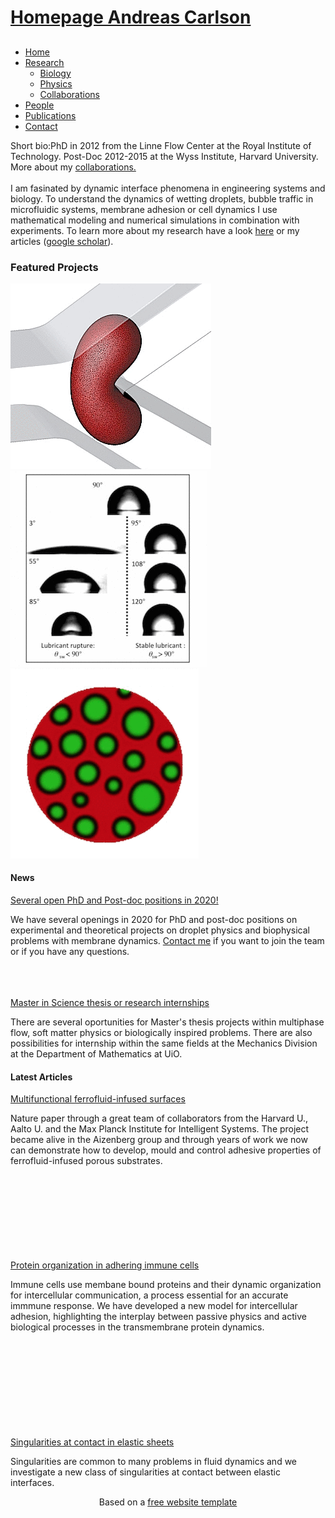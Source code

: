 <!DOCTYPE html>
<html lang="en">
<head>
<!-- Global site tag (gtag.js) - Google Analytics -->
<script async src="https://www.googletagmanager.com/gtag/js?id=UA-139200226-1"></script>
<script>
  window.dataLayer = window.dataLayer || [];
  function gtag(){dataLayer.push(arguments);}
  gtag('js', new Date());

  gtag('config', 'UA-139200226-1');
</script>
<title>Homepage Andreas Carlson</title>
<meta charset="utf-8">
<script type="text/javascript" src="https://ajax.googleapis.com/ajax/libs/jquery/1.5.1/jquery.min.js"></script>
<script type="text/javascript" src="js/hover.js"></script>
<link type="text/css" rel="stylesheet" href="styles/style.css" />
<!--[if IE 6]>
<script type="text/javascript" src="js/ie6-transparency.js"></script>
<script>DD_belatedPNG.fix('#header h1 a, #header h2');</script>
<link type="text/css" rel="stylesheet" type="text/css" href="styles/ie6.css" />
<script type="text/javascript" src="http://ie7-js.googlecode.com/svn/version/2.1(beta4)/IE7.js"></script>
<![endif]-->
<!--[if IE 7]><link type="text/css" rel="stylesheet" type="text/css" href="styles/ie7.css" /><![endif]-->
</head>
<body>
<div id="wrap">
  <div id="header">
    <h1><a href="#">Homepage Andreas Carlson</a></h1>
    <h2>          </h2>
  </div>
  <!--end header-->
  <ul id="nav">
    <li><a href="index.html" class="current first">Home</a></li>
    <li><a href="">Research</a>
      <ul>
        <li><a href="adhesion.html">Biology</a></li>
        <li><a href="capillaryflows.html">Physics</a></li>
	<li><a href="collaborations.html">Collaborations</a></li>
      </ul>
    </li>
    <li><a href="team.html">People</a></li>
    <li><a href="articles.html">Publications</a></li>
<li><a href="contact.html">Contact</a></li>
  </ul>
  <!--end nav-->
  <div class="line"></div>
  <div id="frontpage">
 <p>Short bio:PhD in 2012 from the Linne Flow Center at the Royal Institute of Technology. Post-Doc 2012-2015 at the Wyss Institute, Harvard University. More about my <a href="collaborations.html">collaborations.</a></br></br>
I am fasinated by dynamic interface phenomena in engineering systems and biology. To understand the dynamics of wetting droplets, bubble traffic in microfluidic systems, membrane adhesion or cell dynamics I use mathematical modeling and numerical simulations in combination with experiments. To learn more about my research have a look <a href="capillaryflows.html">here</a> or my articles (<a href="https://scholar.google.com/citations?user=lIgZ0i8AAAAJ&hl=en">google scholar</a>).</br> </p>
    <div class="line"></div>
    <div id="featured-projects">
      <h3>Featured Projects</h3>
      <div class="featured-project-bg"> <a href="http://www.sciencedirect.com/science/article/pii/S0301932210000030"><img src="ups.gif" alt="" /></a> </div>
 <div class="featured-project-bg first"> <a href="http://iopscience.iop.org/article/10.1209/0295-5075/104/34008/meta;jsessionid=0D05096C03A8D071F07C3E400E4DD338.c1"><img src="lub.gif" alt="" /></a> </div>      
<div class="featured-project-bg"> <a href="http://journals.plos.org/ploscompbiol/article?id=10.1371/journal.pcbi.1004481"><img src="Untitled99.gif" alt="" /></a> </div>
    </div>
    <!--end featured-projects-->
    <div class="line"></div>
    <div id="content">
      <div id="services">
        <h4>News</h4>
        <div class="service">
          <a href="#">Several open PhD and Post-doc positions in 2020!</a>
          <p>We have several openings in 2020 for PhD and post-doc positions on experimental and theoretical projects on droplet physics and biophysical problems with membrane dynamics. <a href="contact.html">Contact me</a> if you want to join the team or if you have any questions.</p>
        </div>
        </br></br></br><!--end service-->
        <div class="service">
          <!--end post-frontpage-img-bg-->
          <a href="#">Master in Science thesis or research internships</a>
          <p>There are several oportunities for Master's thesis projects within multiphase flow, soft matter physics or biologically inspired problems. There are also possibilities for internship within the same fields at the Mechanics Division at the Department of Mathematics at UiO.</p>
        </div>
        <!--end service-->
      </div>
      <!--end services-->
      <div class="vertical-line"></div>
      <div id="articles">
        <h4>Latest Articles</h4>
<div class="article">
          <!--end article-img-bg -->
<a href="https://www.nature.com/articles/s41586-018-0250-8">Multifunctional ferrofluid-infused surfaces</a>
          <p>Nature paper through a great team of collaborators from the Harvard U., Aalto U. and the Max Planck Institute for Intelligent Systems. The project became alive in the Aizenberg group and through years of work we now can demonstrate how to develop, mould and control adhesive properties of ferrofluid-infused porous substrates. </p>
        </div>
</br></br></br></br></br></br>
        <div class="article">
</br></br>          
<a href="http://journals.plos.org/ploscompbiol/article?id=10.1371/journal.pcbi.1004481">Protein organization in adhering immune cells</a>
          <p>Immune cells use membane bound proteins and their dynamic organization for intercellular communication, a process essential for an accurate immmune response. We have developed a new model for intercellular adhesion, highlighting the interplay between passive physics and active biological processes in the transmembrane protein dynamics.</p>
        </div>
</br></br></br></br></br></br>
        <!--end article-->
        <div class="article">
          <!--end article-img-bg -->
</br></br></br>
          <a href="http://scitation.aip.org/content/aip/journal/pof2/28/1/10.1063/1.4938115">Singularities at contact in elastic sheets</a>
          <p>Singularities are common to many problems in fluid dynamics and we investigate a new class of singularities at contact between elastic interfaces.</p>
        </div>
        <!--end article-->
      </div>
      <!--end articles-->
    </div>
    <!--end content-->
  </div>
  <!--end frontpage-->
  <div id="footer">
    <div class="line"></div>
   
  </div>
  <!--end footer-->
</div>
<!--end wrap-->
<div align=center>Based on a <a href='http://all-free-download.com/free-website-templates/'>free website template</a></div></body>
</html>
